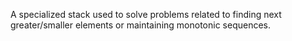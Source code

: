 A specialized stack used to solve problems related to finding next greater/smaller elements or maintaining monotonic sequences.